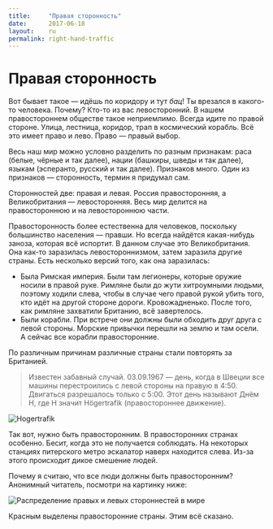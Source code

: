 ```yaml
--- 
title:     "Правая сторонность" 
date:      2017-06-18 
layout:    ru
permalink: right-hand-traffic 
--- 
```

# Правая сторонность 
Вот бывает такое — идёшь по коридору и тут _бац_! Ты врезался в какого-то 
человека. Почему? Кто-то из вас левосторонний. В нашем правостороннем обществе 
такое неприемлимо. Всегда идите по правой стороне. Улица, лестница, коридор, 
трап в космический корабль.  Всё это имеет право и лево. Право — правый выбор.

Весь наш мир можно условно разделить по разным признакам: раса (белые, чёрные и
так далее), нации (башкиры, шведы и так далее), языкам (эсперанто, русский и
так далее). Признаков много. Один из признаков — сторонность, термин я придумал
сам.

Сторонностей две: правая и левая. Россия правосторонняя, а Великобритания —
левосторонняя. Весь мир делится на правостороннюю и на левостороннюю части.

Правосторонность более естественна для человеков, поскольку большинство
населения — правши. Но всегда найдётся какая-нибудь заноза, которая всё
испортит. В данном случае это Великобритания. Она как-то заразилась
левостороннизмом, затем заразила другие страны. Есть несколько версий того, как
она заразилась:

- Была Римская империя. Были там легионеры, которые оружие носили в правой
  руке. Римляне были до жути хитроумными людьми, поэтому ходили слева, чтобы в
  случае чего правой рукой убить того, кто идёт на другой стороне дороги.
  Кровожадненько. После того, как римляне захватили Британию, всё завертелось.
- Были корабли. При встрече они должны были обходить друг друга с левой
  стороны. Морские привычки перешли на землю и там осели. А сейчас все корабли
  правосторонние.

По различным причинам различные страны стали повторять за Британией. 

> Известен забавный случай. 03.09.1967 — день, когда в Швеции все машины
> перестроились с левой стороны на правую в 4:50. Двигаться разрешалось только
> с 5:00. Этот день называют Днём H, где H значит Högertrafik (правостороннее
> движение).

![Hogertrafik](https://upload.wikimedia.org/wikipedia/commons/thumb/1/1f/Kungsgatan_1967.jpg/1024px-Kungsgatan_1967.jpg)

Так вот, нужно быть правосторонним. В правосторонних странах особенно. Бесит,
когда это не получается соблюдать. На некоторых станциях питерского метро
эскалатор наверх находится слева. Из-за этого происходит дикое смешение людей.

Почему я считаю, что все люди должны быть правосторонним? Анонимный читатель,
посмотри на картинку ниже:

![Распределение правых и левых стороннестей в
мире](https://upload.wikimedia.org/wikipedia/commons/3/32/Countries_driving_on_the_left_or_right.svg)

Красным выделены правосторонние страны. Этим всё сказано.

